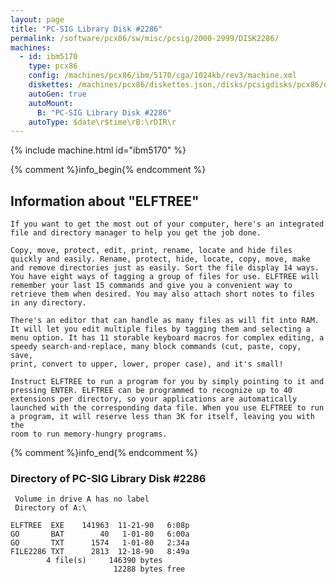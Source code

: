 ```yaml
---
layout: page
title: "PC-SIG Library Disk #2286"
permalink: /software/pcx86/sw/misc/pcsig/2000-2999/DISK2286/
machines:
  - id: ibm5170
    type: pcx86
    config: /machines/pcx86/ibm/5170/cga/1024kb/rev3/machine.xml
    diskettes: /machines/pcx86/diskettes.json,/disks/pcsigdisks/pcx86/diskettes.json
    autoGen: true
    autoMount:
      B: "PC-SIG Library Disk #2286"
    autoType: $date\r$time\rB:\rDIR\r
---
```


{% include machine.html id="ibm5170" %}

{% comment %}info_begin{% endcomment %}

## Information about "ELFTREE"

    If you want to get the most out of your computer, here's an integrated
    file and directory manager to help you get the job done.
    
    Copy, move, protect, edit, print, rename, locate and hide files
    quickly and easily. Rename, protect, hide, locate, copy, move, make
    and remove directories just as easily. Sort the file display 14 ways.
    You have eight ways of tagging a group of files for use. ELFTREE will
    remember your last 15 commands and give you a convenient way to
    retrieve them when desired. You may also attach short notes to files
    in any directory.
    
    There's an editor that can handle as many files as will fit into RAM.
    It will let you edit multiple files by tagging them and selecting a
    menu option. It has 11 storable keyboard macros for complex editing, a
    speedy search-and-replace, many block commands (cut, paste, copy, save,
    print, convert to upper, lower, proper case), and it's small!
    
    Instruct ELFTREE to run a program for you by simply pointing to it and
    pressing ENTER. ELFTREE can be programmed to recognize up to 40
    extensions per directory, so your applications are automatically
    launched with the corresponding data file. When you use ELFTREE to run
    a program, it will reserve less than 3K for itself, leaving you with the
    room to run memory-hungry programs.
{% comment %}info_end{% endcomment %}


### Directory of PC-SIG Library Disk #2286

     Volume in drive A has no label
     Directory of A:\

    ELFTREE  EXE    141963  11-21-90   6:08p
    GO       BAT        40   1-01-80   6:00a
    GO       TXT      1574   1-01-80   2:34a
    FILE2286 TXT      2813  12-18-90   8:49a
            4 file(s)     146390 bytes
                           12288 bytes free
